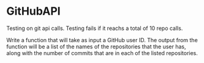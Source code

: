 # GitHubAPI

Testing on git api calls. Testing fails if it reachs a total of 10 repo calls.

Write a function that will take as input a GitHub user ID.  The output from the function will be a list of the names of the repositories that the user has, along with the number of commits that are in each of the listed repositories.
